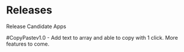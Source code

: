 # Releases
Release Candidate Apps

#CopyPastev1.0 - Add text to array and able to copy with 1 click. More features to come.
